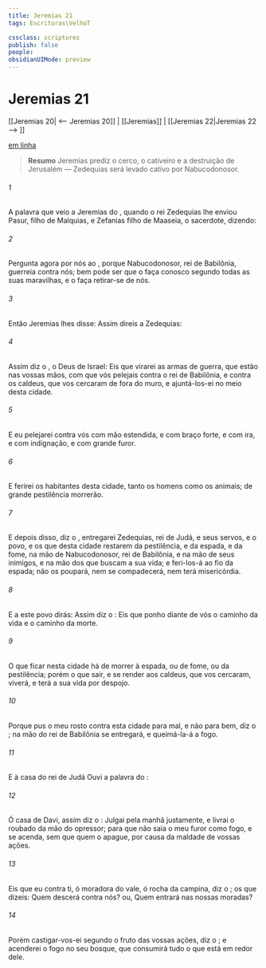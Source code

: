 ```yaml
---
title: Jeremias 21
tags: Escrituras\VelhoT

cssclass: scriptures
publish: false
people:
obsidianUIMode: preview
---
```


# Jeremias 21
[[Jeremias 20| <-- Jeremias 20]] | [[Jeremias]] | [[Jeremias 22|Jeremias 22 --> ]]

[em linha](https://churchofjesuschrist.org/study/scriptures/ot/jer/21?lang=por)

> __Resumo__
Jeremias prediz o cerco, o cativeiro e a destruição de Jerusalém — Zedequias será levado cativo por Nabucodonosor.

###### 1 
A palavra que veio a Jeremias  do , quando o rei Zedequias lhe enviou Pasur, filho de Malquias, e Zefanias filho de Maaseia, o sacerdote, dizendo:

###### 2 
Pergunta agora por nós ao , porque Nabucodonosor, rei de Babilônia, guerreia contra nós; bem pode ser que o  faça conosco segundo todas as suas maravilhas, e o faça retirar-se de nós.

###### 3 
Então Jeremias lhes disse: Assim direis a Zedequias:

###### 4 
Assim diz o , o Deus de Israel: Eis que virarei  as armas de guerra, que estão nas vossas mãos, com que vós pelejais contra o rei de Babilônia, e contra os caldeus, que vos cercaram de fora do muro, e ajuntá-los-ei no meio desta cidade.

###### 5 
E eu pelejarei contra vós com mão estendida, e com braço forte, e com ira, e com indignação, e com grande furor.

###### 6 
E ferirei os habitantes desta cidade, tanto os homens como os animais; de grande pestilência morrerão.

###### 7 
E depois disso, diz o , entregarei Zedequias, rei de Judá, e seus servos, e o povo, e os que desta cidade restarem da pestilência, e da espada, e da fome, na mão de Nabucodonosor, rei de Babilônia, e na mão de seus inimigos, e na mão dos que buscam a sua vida; e feri-los-á ao fio da espada; não os poupará, nem se compadecerá, nem terá misericórdia.

###### 8 
E a este povo dirás: Assim diz o : Eis que ponho diante de vós o caminho da vida e o caminho da morte.

###### 9 
O que ficar nesta cidade há de morrer à espada, ou de fome, ou da pestilência; porém o que sair, e se render aos caldeus, que vos cercaram, viverá, e terá a sua vida por despojo.

###### 10 
Porque pus o meu rosto contra esta cidade para mal, e não para bem, diz o ; na mão do rei de Babilônia se entregará, e queimá-la-á a fogo.

###### 11 
E à casa do rei de Judá  Ouvi a palavra do :

###### 12 
Ó casa de Davi, assim diz o : Julgai pela manhã justamente, e livrai o roubado da mão do opressor; para que não saia o meu furor como fogo, e se acenda, sem que  quem o apague, por causa da maldade de vossas ações.

###### 13 
Eis que eu  contra ti, ó moradora do vale, ó rocha da campina, diz o ; os que dizeis: Quem descerá contra nós? ou, Quem entrará nas nossas moradas?

###### 14 
Porém castigar-vos-ei segundo o fruto das vossas ações, diz o ; e acenderei o fogo no seu bosque, que consumirá tudo o que está em redor dele.

